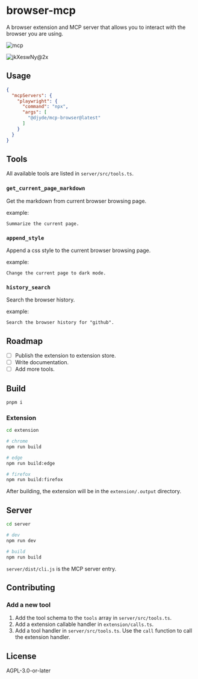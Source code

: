 # browser-mcp

A browser extension and MCP server that allows you to interact with the browser you are using.

![mcp](https://github.com/user-attachments/assets/8464d4dc-7192-4d89-be05-bdcbaf0b5807)

![jkXeswNy@2x](https://github.com/user-attachments/assets/18c90714-5ec7-4d9d-ac24-74af1b6c907d)

## Usage

```json
{
  "mcpServers": {
    "playwright": {
      "command": "npx",
      "args": [
        "@djyde/mcp-browser@latest"
      ]
    }
  }
}
```

## Tools

All available tools are listed in `server/src/tools.ts`.

### `get_current_page_markdown`

Get the markdown from current browser browsing page.

example:

```
Summarize the current page.
```

### `append_style`

Append a css style to the current browser browsing page.

example:

```
Change the current page to dark mode.
```

### `history_search`

Search the browser history.

example:

```
Search the browser history for "github".
```

## Roadmap

- [ ] Publish the extension to extension store.
- [ ] Write documentation.
- [ ] Add more tools.

## Build

```bash
pnpm i
```

### Extension

```bash
cd extension

# chrome
npm run build

# edge
npm run build:edge

# firefox
npm run build:firefox
```

After building, the extension will be in the `extension/.output` directory.

## Server

```bash
cd server

# dev
npm run dev

# build
npm run build
```

`server/dist/cli.js` is the MCP server entry.

## Contributing

### Add a new tool

1. Add the tool schema to the `tools` array in `server/src/tools.ts`.
2. Add a extension callable handler in `extension/calls.ts`.
3. Add a tool handler in `server/src/tools.ts`. Use the `call` function to call the extension handler.

## License

AGPL-3.0-or-later
